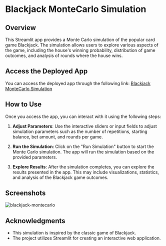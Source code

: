 # Blackjack MonteCarlo Simulation

## Overview

This Streamlit app provides a Monte Carlo simulation of the popular card game Blackjack. The simulation allows users to explore various aspects of the game, including the house's winning probability, distribution of game outcomes, and analysis of rounds where the house wins.

## Access the Deployed App

You can access the deployed app through the following link: [Blackjack MonteCarlo Simulation](https://karensaraimoralesmontiel-blackjack-montecarlo-app-main-pdun2j.streamlit.app/)

## How to Use

Once you access the app, you can interact with it using the following steps:

1. **Adjust Parameters**: Use the interactive sliders or input fields to adjust simulation parameters such as the number of repetitions, starting balance, bet amount, and rounds per game.

2. **Run the Simulation**: Click on the "Run Simulation" button to start the Monte Carlo simulation. The app will run the simulation based on the provided parameters.

3. **Explore Results**: After the simulation completes, you can explore the results presented in the app. This may include visualizations, statistics, and analysis of the Blackjack game outcomes.

## Screenshots

![blackjack-montecarlo](https://github.com/KarenSaraiMoralesMontiel/blackjack-montecarlo-app/assets/62195892/c0dd9b44-1006-4310-bfb3-d5abd087b3ed)

## Acknowledgments

- This simulation is inspired by the classic game of Blackjack.
- The project utilizes Streamlit for creating an interactive web application.


